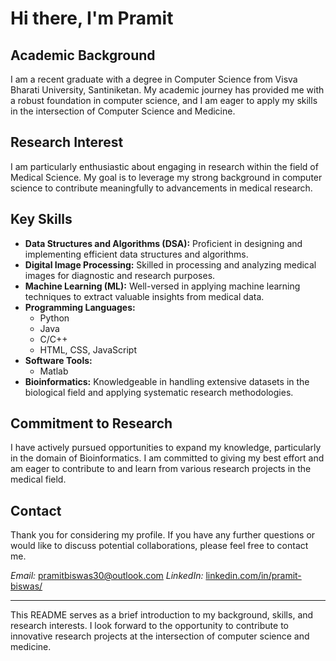 # Hi there, I'm Pramit

## Academic Background
I am a recent graduate with a degree in Computer Science from Visva Bharati University, Santiniketan. My academic journey has provided me with a robust foundation in computer science, and I am eager to apply my skills in the intersection of Computer Science and Medicine.

## Research Interest
I am particularly enthusiastic about engaging in research within the field of Medical Science. My goal is to leverage my strong background in computer science to contribute meaningfully to advancements in medical research.

## Key Skills
- **Data Structures and Algorithms (DSA):** Proficient in designing and implementing efficient data structures and algorithms.
- **Digital Image Processing:** Skilled in processing and analyzing medical images for diagnostic and research purposes.
- **Machine Learning (ML):** Well-versed in applying machine learning techniques to extract valuable insights from medical data.
- **Programming Languages:**
  - Python
  - Java
  - C/C++
  - HTML, CSS, JavaScript
- **Software Tools:**
  - Matlab
- **Bioinformatics:** Knowledgeable in handling extensive datasets in the biological field and applying systematic research methodologies.

## Commitment to Research
I have actively pursued opportunities to expand my knowledge, particularly in the domain of Bioinformatics. I am committed to giving my best effort and am eager to contribute to and learn from various research projects in the medical field.

## Contact
Thank you for considering my profile. If you have any further questions or would like to discuss potential collaborations, please feel free to contact me.

*Email:* [pramitbiswas30@outlook.com](mailto:pramitbiswas30@outlook.com)
*LinkedIn:* [linkedin.com/in/pramit-biswas/](https://www.linkedin.com/in/pramit-biswas/)

---

This README serves as a brief introduction to my background, skills, and research interests. I look forward to the opportunity to contribute to innovative research projects at the intersection of computer science and medicine.
